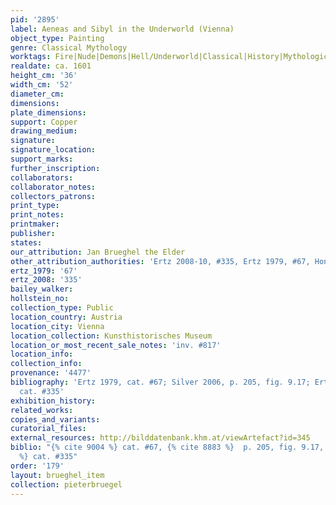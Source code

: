 ```yaml
---
pid: '2895'
label: Aeneas and Sibyl in the Underworld (Vienna)
object_type: Painting
genre: Classical Mythology
worktags: Fire|Nude|Demons|Hell/Underworld|Classical|History|Mythological
realdate: ca. 1601
height_cm: '36'
width_cm: '52'
diameter_cm:
dimensions:
plate_dimensions:
support: Copper
drawing_medium:
signature:
signature_location:
support_marks:
further_inscription:
collaborators:
collaborator_notes:
collectors_patrons:
print_type:
print_notes:
printmaker:
publisher:
states:
our_attribution: Jan Brueghel the Elder
other_attribution_authorities: 'Ertz 2008-10, #335, Ertz 1979, #67, Honig database'
ertz_1979: '67'
ertz_2008: '335'
bailey_walker:
hollstein_no:
collection_type: Public
location_country: Austria
location_city: Vienna
location_collection: Kunsthistorisches Museum
location_or_most_recent_sale_notes: 'inv. #817'
location_info:
collection_info:
provenance: '4477'
bibliography: 'Ertz 1979, cat. #67; Silver 2006, p. 205, fig. 9.17; Ertz 2008-10,
  cat. #335'
exhibition_history:
related_works:
copies_and_variants:
curatorial_files:
external_resources: http://bilddatenbank.khm.at/viewArtefact?id=345
biblio: "{% cite 9004 %} cat. #67, {% cite 8883 %}  p. 205, fig. 9.17, {% cite 8900
  %} cat. #335"
order: '179'
layout: brueghel_item
collection: pieterbruegel
---
```

